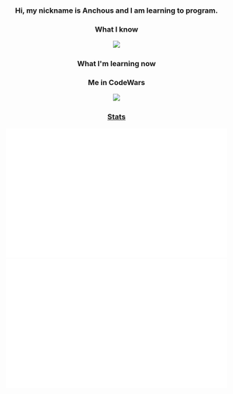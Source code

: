 
<h3 align="center">Hi, my nickname is Anchous and I am learning to program.</h3>

<h3 align="center">What I know</h3>

<p align="center">
  <img src="https://img.shields.io/badge/-Python-202020?style=for-the-badge&logo=python"/>
</p>

<h3 align="center">What I'm learning now</h3>

<h3 align="center">Me in CodeWars</h3>
<p align="center">
  <a href="https://www.codewars.com/users/Anchous" target="_blank">
  <img src="https://www.codewars.com/users/Anchous/badges/large">
</p>

<h3 align="center">Stats</h3>
<p align="center">
  <img src="https://raw.githubusercontent.com/Programmer-Anchous/github-stats-transparent/output/generated/overview.svg">
  <img src="https://raw.githubusercontent.com/Programmer-Anchous/github-stats-transparent/output/generated/languages.svg">
</p>
